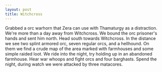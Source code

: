 ```yaml
---
layout: post
title: Witchcross
--- 
```

Grabbed a orc warhorn that Zera can use with Thamaturgy as a distraction. We're more than a day away from Witchcross. We bound the orc prisoner's hands and sent him north. Head south towards Witchcross. In the distance we see two splint armored orc, seven regular orcs, and a hellhound. On them we find a crude map of the area marked with farmhouses and some simple raided loot. We ride into the night, try holding up in an abandoned farmhouse. Hear war whoops and fight orcs and four barghasts. Spend the night, during watch we were attacked by three matacores.
